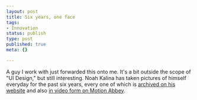 ```yaml
--- 
layout: post
title: Six years, one face
tags: 
- Innovation
status: publish
type: post
published: true
meta: {}

---
```

A guy I work with just forwarded this onto me. It's a bit outside the scope of "UI Design," but still interesting. Noah Kalina has taken pictures of himself everyday for the past six years, every one of which is <a href="http://everyday.noahkalina.com/">archived on his website</a> and also <a href="http://www.motionabbey.net/2006/09/a_selfportrait_everyday_for_6.html">in video form on Motion Abbey</a>.
